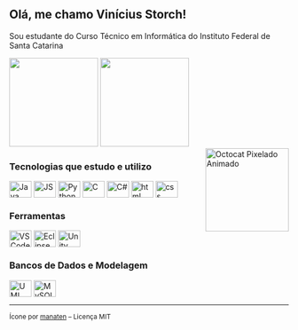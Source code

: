 ## Olá, me chamo Vinícius Storch!

Sou estudante do Curso Técnico em Informática do Instituto Federal de Santa Catarina

<div>
  <img height= "160px" src= https://github-readme-stats.vercel.app/api?username=VStorch&show_icons=true&theme=tokyonight>
  <img height= "160px" src= https://github-readme-stats.vercel.app/api/top-langs/?username=VStorch&layout=compact&langs_count=16&theme=tokyonight>
</div>

<img src="https://raw.githubusercontent.com/manaten/oss-mascots-pixelart-icons/master/octocat.gif" width="150" align="right" alt="Octocat Pixelado Animado">

### Tecnologias que estudo e utilizo
<div>
  <img align= "center" alt= "Java" height= "30" width= "40" src="https://cdn.jsdelivr.net/gh/devicons/devicon@latest/icons/java/java-original.svg" />
  <img align= "center" alt= "JS" height= "30" width= "40" src="https://cdn.jsdelivr.net/gh/devicons/devicon@latest/icons/javascript/javascript-original.svg" />
  <img align= "center" alt= "Python" height= "30" width= "40" src="https://cdn.jsdelivr.net/gh/devicons/devicon@latest/icons/python/python-original.svg" />
  <img align= "center" alt= "C" height= "30" width= "40" src="https://cdn.jsdelivr.net/gh/devicons/devicon@latest/icons/c/c-original.svg" />
  <img align= "center" alt= "C#" height= "30" width= "40" src="https://cdn.jsdelivr.net/gh/devicons/devicon@latest/icons/csharp/csharp-original.svg" />
  <img align= "center" alt= "html" height= "30" width= "40" src="https://cdn.jsdelivr.net/gh/devicons/devicon@latest/icons/html5/html5-original.svg" />
  <img align= "center" alt= "css" height= "30" width= "40" src="https://cdn.jsdelivr.net/gh/devicons/devicon@latest/icons/css3/css3-original.svg" />
</div>

### Ferramentas
<div>
  <img align= "center" alt= "VS Code" height= "30" width= "40" src="https://cdn.jsdelivr.net/gh/devicons/devicon@latest/icons/vscode/vscode-original.svg" />
  <img align= "center" alt= "Eclipse" height= "30" width= "40" src="https://cdn.jsdelivr.net/gh/devicons/devicon@latest/icons/eclipse/eclipse-original.svg" />
  <img align= "center" alt= "Unity" height= "30" width= "40" src="https://cdn.jsdelivr.net/gh/devicons/devicon@latest/icons/unity/unity-original.svg" />
</div>

### Bancos de Dados e Modelagem
<div>
  <img align= "center" alt= "UML" height= "30" width= "40" src="https://cdn.jsdelivr.net/gh/devicons/devicon@latest/icons/unifiedmodelinglanguage/unifiedmodelinglanguage-original.svg" />
  <img align= "center" alt= "MySQL" height= "30" width= "40" src="https://cdn.jsdelivr.net/gh/devicons/devicon@latest/icons/mysql/mysql-original.svg" />
</div>

<hr>

<sub>Ícone por [manaten](https://github.com/manaten/oss-mascots-pixelart-icons) – Licença MIT</sub>
